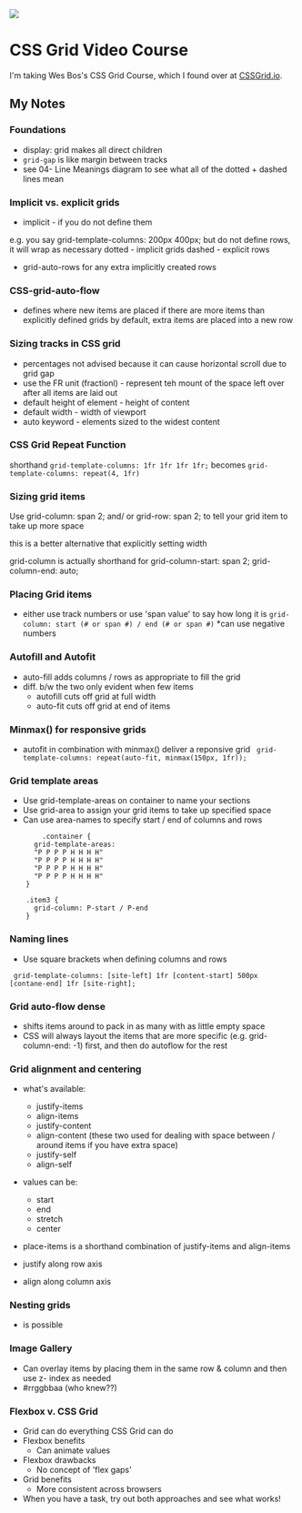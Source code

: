 ![](https://res.cloudinary.com/wesbos/image/upload/v1515524452/GRID-social-share_wlfzk3.png)

# CSS Grid Video Course

I'm taking Wes Bos's CSS Grid Course, which I found over at [CSSGrid.io](https://CSSGrid.io).

## My Notes

### Foundations
* display: grid makes all direct children
* `grid-gap` is like margin between tracks
* see 04- Line Meanings diagram to see what all of the dotted + dashed lines mean

### Implicit vs. explicit grids
* implicit - if you do not define them

e.g. you say grid-template-columns: 200px 400px;
but do not define rows, it will wrap as necessary
dotted - implicit grids
dashed - explicit rows

* grid-auto-rows for any extra implicitly created rows


### CSS-grid-auto-flow
* defines where new items are placed if there are more items than explicitly defined grids
by default, extra items are placed into a new row

### Sizing tracks in CSS grid
* percentages not advised because it can cause horizontal scroll due to grid gap
* use the FR unit (fractionl) - represent teh mount of the space left over after all items are laid out
* default height of element - height of content
* default width - width of viewport
* auto keyword - elements sized to the widest content

### CSS Grid Repeat Function
shorthand
`grid-template-columns: 1fr 1fr 1fr 1fr;`
becomes
`grid-template-columns: repeat(4, 1fr)`

### Sizing grid items
Use grid-column: span 2; and/ or
grid-row: span 2; to tell your grid item to take up more space

this is a better alternative that explicitly setting width

grid-column is actually shorthand for
grid-column-start: span 2;
grid-column-end: auto;

### Placing Grid items
* either use track numbers or use 'span value' to say how long it is
`grid-column: start (# or span #) / end (# or span #)`
*can use negative numbers

### Autofill and Autofit
* auto-fill adds columns / rows as appropriate to fill the grid
* diff. b/w the two only evident when few items
  * autofill cuts off grid at full width
  * auto-fit cuts off grid at end of items

### Minmax() for responsive grids
* autofit in combination with minmax() deliver a reponsive grid
` grid-template-columns: repeat(auto-fit, minmax(150px, 1fr));`

### Grid template areas
* Use grid-template-areas on container to name your sections
* Use grid-area to assign your grid items to take up specified space
* Can use area-names to specify start / end of columns and rows
```
		.container {
      grid-template-areas:
      "P P P P H H H H"
      "P P P P H H H H"
      "P P P P H H H H"
      "P P P P H H H H"
    }

    .item3 {
      grid-column: P-start / P-end
    }
```

### Naming lines
* Use square brackets when defining columns and rows
```
 grid-template-columns: [site-left] 1fr [content-start] 500px [contane-end] 1fr [site-right];
 ```

### Grid auto-flow dense
* shifts items around to pack in as many with as little empty space
* CSS will always layout the items that are more specific (e.g. grid-column-end: -1) first, and then do autoflow for the rest

### Grid alignment and centering
* what's available:
	* justify-items
	* align-items
	* justify-content
	* align-content (these two used for dealing with space between / around items if you have extra space)
	* justify-self
	* align-self
* values can be:
  * start
  * end
  * stretch
  * center
* place-items is a shorthand combination of justify-items and align-items

* justify along row axis
* align along column axis

### Nesting grids
* is possible

### Image Gallery
* Can overlay items by placing them in the same row & column and then use z- index as needed
* #rrggbbaa (who knew??)

### Flexbox v. CSS Grid
* Grid can do everything CSS Grid can do
* Flexbox benefits
  * Can animate values
* Flexbox drawbacks
  * No concept of 'flex gaps'
* Grid benefits
  * More consistent across browsers
* When you have a task, try out both approaches and see what works!
